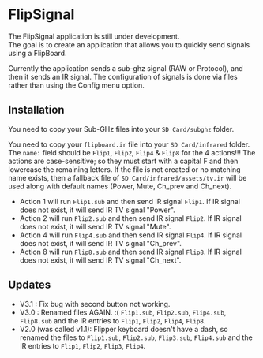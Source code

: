 # FlipSignal

The FlipSignal application is still under development.  
The goal is to create an application that allows you to quickly send signals using a FlipBoard.

Currently the application sends a sub-ghz signal (RAW or Protocol), and then it sends an IR signal.  The configuration of signals is done via files rather than using the Config menu option.


## Installation
You need to copy your Sub-GHz files into your `SD Card/subghz` folder.

You need to copy your `flipboard.ir` file into your `SD Card/infrared` folder.  The `name:` field should be `Flip1`, `Flip2`, `Flip4` & `Flip8` for the 4 actions!!!  The actions are case-sensitive; so they must start with a capital F and then lowercase the remaining letters.  If the file is not created or no matching name exists, then a fallback file of `SD Card/infrared/assets/tv.ir` will be used along with default names (Power, Mute, Ch_prev and Ch_next).

- Action 1 will run `Flip1.sub` and then send IR signal `Flip1`.  If IR signal does not exist, it will send IR TV signal "Power".
- Action 2 will run `Flip2.sub` and then send IR signal `Flip2`.  If IR signal does not exist, it will send IR TV signal "Mute".
- Action 4 will run `Flip4.sub` and then send IR signal `Flip4`.  If IR signal does not exist, it will send IR TV signal "Ch_prev".
- Action 8 will run `Flip8.sub` and then send IR signal `Flip8`.  If IR signal does not exist, it will send IR TV signal "Ch_next".

## Updates
- V3.1 : Fix bug with second button not working.
- V3.0 : Renamed files AGAIN.  :(   `Flip1.sub`, `Flip2.sub`, `Flip4.sub`, `Flip8.sub` and the IR entries to `Flip1`, `Flip2`, `Flip4`, `Flip8`.
- V2.0 (was called v1.1): Flipper keyboard doesn't have a dash, so renamed the files to `Flip1.sub`, `Flip2.sub`, `Flip3.sub`, `Flip4.sub` and the IR entries to `Flip1`, `Flip2`, `Flip3`, `Flip4`.
